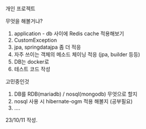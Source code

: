 개인 프로젝트

무엇을 해볼거냐?
1. application - db 사이에 Redis cache 적용해보기
2. CustomException
3. jpa, springdatajpa 좀 더 적응
4. 자주 쓰이는 객체의 메소드 체이닝 적응 (jpa, builder 등등)
5. DB는 docker로
6. 테스트 코드 작성

고민중인것
1. DB를 RDB(mariadb) / nosql(mongodb) 무엇으로 할지
2. nosql 사용 시 hibernate-ogm 적용 해볼지 (공부필요)
3. ....

23/10/11 작성.